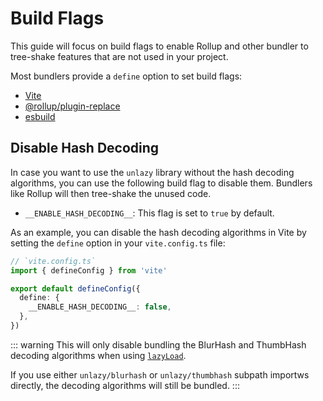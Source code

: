 # Build Flags

This guide will focus on build flags to enable Rollup and other bundler to tree-shake features that are not used in your project.

Most bundlers provide a `define` option to set build flags:

- [Vite](https://vitejs.dev/config/shared-options.html#define)
- [@rollup/plugin-replace](https://www.npmjs.com/package/@rollup/plugin-replace)
- [esbuild](https://esbuild.github.io/api/#define)

## Disable Hash Decoding <Badge type="info" text="^0.10.0" />

In case you want to use the `unlazy` library without the hash decoding algorithms, you can use the following build flag to disable them. Bundlers like Rollup will then tree-shake the unused code.

- `__ENABLE_HASH_DECODING__`: This flag is set to `true` by default.

As an example, you can disable the hash decoding algorithms in Vite by setting the `define` option in your `vite.config.ts` file:

```ts
// `vite.config.ts`
import { defineConfig } from 'vite'

export default defineConfig({
  define: {
    __ENABLE_HASH_DECODING__: false,
  },
})
```

::: warning
This will only disable bundling the BlurHash and ThumbHash decoding algorithms when using [`lazyLoad`](/api/lazy-load).

If you use either `unlazy/blurhash` or `unlazy/thumbhash` subpath importws directly, the decoding algorithms will still be bundled.
:::
